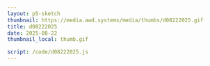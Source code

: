 ```yaml
---
layout: p5-sketch
thumbnail: https://media.awd.systems/media/thumbs/d08222025.gif
title: d08222025
date: 2025-08-22
thumbnail_local: thumb.gif

script: /code/d08222025.js
---
```


